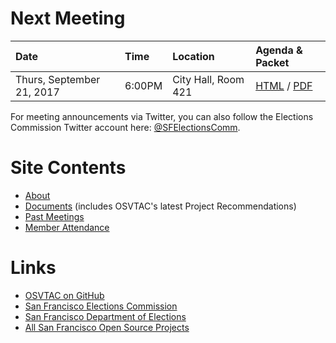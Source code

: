# Next Meeting

| Date                      | Time   | Location            | Agenda & Packet |
|:--------------------------|:-------|:--------------------|:----------------|
| Thurs, September 21, 2017 | 6:00PM | City Hall, Room 421 | [HTML][next-agenda-html] / [PDF][next-agenda-pdf] |

For meeting announcements via Twitter, you can also follow the Elections
Commission Twitter account here:
[@SFElectionsComm](https://twitter.com/SFElectionsComm).


# Site Contents

- [About](about)
- [Documents](documents) (includes OSVTAC's latest Project Recommendations)
- [Past Meetings](past-meetings)
- [Member Attendance](attendance)


# Links

- [OSVTAC on GitHub](https://github.com/OSVTAC)
- [San Francisco Elections Commission](https://sfgov.org/electionscommission)
- [San Francisco Department of Elections](https://www.sfelections.org)
- [All San Francisco Open Source Projects](http://open.innovatesf.com)

[next-agenda-html]: meetings/2017-09-21/agenda
[next-agenda-pdf]: /files/meetings/2017-09-21/2017_09_21_OSVTAC_Agenda.pdf
